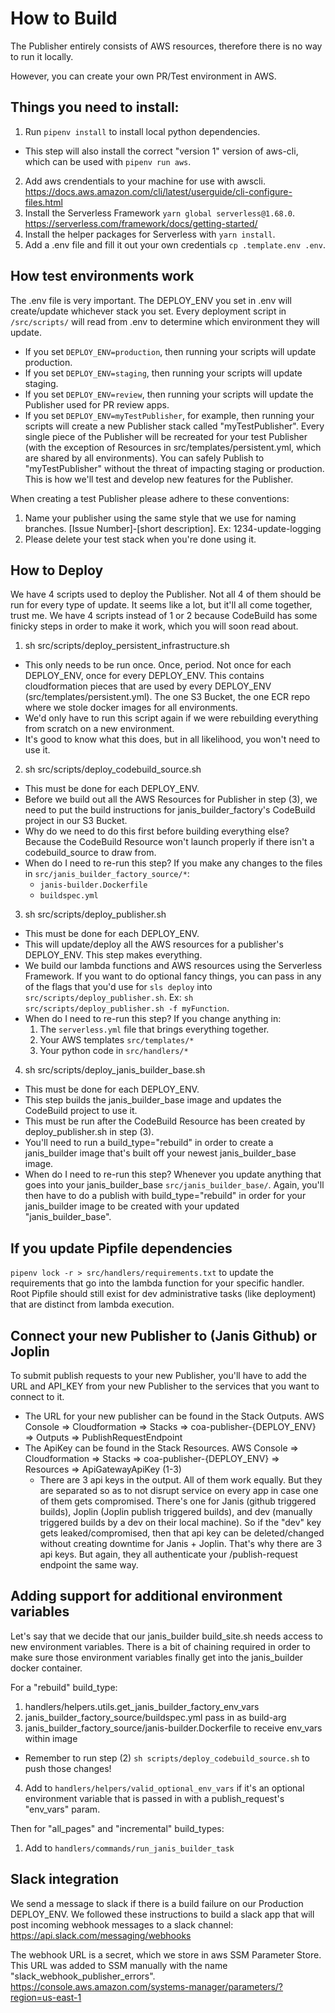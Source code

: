 # How to Build

The Publisher entirely consists of AWS resources, therefore there is no way to run it locally.

However, you can create your own PR/Test environment in AWS.

## Things you need to install:
1. Run `pipenv install` to install local python dependencies.
  - This step will also install the correct "version 1" version of aws-cli, which can be used with `pipenv run aws`.
2. Add aws crendentials to your machine for use with awscli. https://docs.aws.amazon.com/cli/latest/userguide/cli-configure-files.html
3. Install the Serverless Framework `yarn global serverless@1.68.0`. https://serverless.com/framework/docs/getting-started/
4. Install the helper packages for Serverless with `yarn install`.
5. Add a .env file and fill it out your own credentials `cp .template.env .env`.

## How test environments work
The .env file is very important. The DEPLOY_ENV you set in .env will create/update whichever stack you set. Every deployment script in `/src/scripts/` will read from .env to determine which environment they will update.
  - If you set `DEPLOY_ENV=production`, then running your scripts will update production.
  - If you set `DEPLOY_ENV=staging`, then running your scripts will update staging.
  - If you set `DEPLOY_ENV=review`, then running your scripts will update the Publisher used for PR review apps.
  - If you set `DEPLOY_ENV=myTestPublisher`, for example, then running your scripts will create a new Publisher stack called "myTestPublisher". Every single piece of the Publisher will be recreated for your test Publisher (with the exception of Resources in src/templates/persistent.yml, which are shared by all environments). You can safely Publish to "myTestPublisher" without the threat of impacting staging or production. This is how we'll test and develop new features for the Publisher.

When creating a test Publisher please adhere to these conventions:
1. Name your publisher using the same style that we use for naming branches. [Issue Number]-[short description]. Ex: 1234-update-logging
2. Please delete your test stack when you're done using it.

## How to Deploy
We have 4 scripts used to deploy the Publisher. Not all 4 of them should be run for every type of update. It seems like a lot, but it'll all come together, trust me. We have 4 scripts instead of 1 or 2 because CodeBuild has some finicky steps in order to make it work, which you will soon read about.

1. sh src/scripts/deploy_persistent_infrastructure.sh
  - This only needs to be run once. Once, period. Not once for each DEPLOY_ENV, once for every DEPLOY_ENV. This contains cloudformation pieces that are used by every DEPLOY_ENV (src/templates/persistent.yml). The one S3 Bucket, the one ECR repo where we stole docker images for all environments.
  - We'd only have to run this script again if we were rebuilding everything from scratch on a new environment.
  - It's good to know what this does, but in all likelihood, you won't need to use it.

2. sh src/scripts/deploy_codebuild_source.sh
  - This must be done for each DEPLOY_ENV.
  - Before we build out all the AWS Resources for Publisher in step (3), we need to put the build instructions for janis_builder_factory's CodeBuild project in our S3 Bucket.
  - Why do we need to do this first before building everything else? Because the CodeBuild Resource won't launch properly if there isn't a codebuild_source to draw from.
  - When do I need to re-run this step? If you make any changes to the files in `src/janis_builder_factory_source/*`:
    - `janis-builder.Dockerfile`
    - `buildspec.yml`

3. sh src/scripts/deploy_publisher.sh
  - This must be done for each DEPLOY_ENV.
  - This will update/deploy all the AWS resources for a publisher's DEPLOY_ENV. This step makes everything.
  - We build our lambda functions and AWS resources using the Serverless Framework. If you want to do optional fancy things, you can pass in any of the flags that you'd use for `sls deploy` into `src/scripts/deploy_publisher.sh`. Ex: `sh src/scripts/deploy_publisher.sh -f myFunction`.
  - When do I need to re-run this step? If you change anything in:
    1. The `serverless.yml` file that brings everything together.
    2. Your AWS templates `src/templates/*`
    3. Your python code in `src/handlers/*`

4. sh src/scripts/deploy_janis_builder_base.sh
  - This must be done for each DEPLOY_ENV.
  - This step builds the janis_builder_base image and updates the CodeBuild project to use it.
  - This must be run after the CodeBuild Resource has been created by deploy_publisher.sh in step (3).
  - You'll need to run a build_type="rebuild" in order to create a janis_builder image that's built off your newest janis_builder_base image.
  - When do I need to re-run this step? Whenever you update anything that goes into your janis_builder_base `src/janis_builder_base/`. Again, you'll then have to do a publish with build_type="rebuild" in order for your janis_builder image to be created with your updated "janis_builder_base".

## If you update Pipfile dependencies
`pipenv lock -r > src/handlers/requirements.txt` to update the requirements that go into the lambda function for your specific handler. Root Pipfile should still exist for dev administrative tasks (like deployment) that are distinct from lambda execution.

## Connect your new Publisher to (Janis Github) or Joplin
To submit publish requests to your new Publisher, you'll have to add the URL and API_KEY from your new Publisher to the services that you want to connect to it.

- The URL for your new publisher can be found in the Stack Outputs. AWS Console => Cloudformation => Stacks => coa-publisher-{DEPLOY_ENV} => Outputs => PublishRequestEndpoint
- The ApiKey can be found in the Stack Resources. AWS Console => Cloudformation => Stacks => coa-publisher-{DEPLOY_ENV} => Resources => ApiGatewayApiKey (1-3)
  - There are 3 api keys in the output. All of them work equally. But they are separated so as to not disrupt service on every app in case one of them gets compromised. There's one for Janis (github triggered builds), Joplin (Joplin publish triggered builds), and dev (manually triggered builds by a dev on their local machine). So if the "dev" key gets leaked/compromised, then that api key can be deleted/changed without creating downtime for Janis + Joplin. That's why there are 3 api keys. But again, they all authenticate your /publish-request endpoint the same way.


## Adding support for additional environment variables
Let's say that we decide that our janis_builder build_site.sh needs access to new environment variables. There is a bit of chaining required in order to make sure those environment variables finally get into the janis_builder docker container.

For a "rebuild" build_type:
1. handlers/helpers.utils.get_janis_builder_factory_env_vars
2. janis_builder_factory_source/buildspec.yml pass in as build-arg
3. janis_builder_factory_source/janis-builder.Dockerfile to receive env_vars within image
  - Remember to run step (2) `sh scripts/deploy_codebuild_source.sh` to push those changes!
4. Add to `handlers/helpers/valid_optional_env_vars` if it's an optional environment variable that is passed in with a publish_request's "env_vars" param.

Then for "all_pages" and "incremental" build_types:
1. Add to `handlers/commands/run_janis_builder_task`

## Slack integration
We send a message to slack if there is a build failure on our Production DEPLOY_ENV. We followed these instructions to build a slack app that will post incoming webhook messages to a slack channel: https://api.slack.com/messaging/webhooks

The webhook URL is a secret, which we store in aws SSM Parameter Store. This URL was added to SSM manually with the name "slack_webhook_publisher_errors". https://console.aws.amazon.com/systems-manager/parameters/?region=us-east-1
